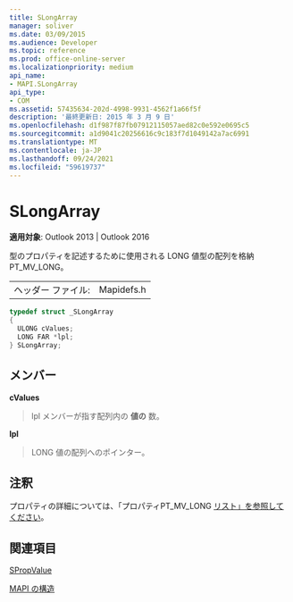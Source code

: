 ```yaml
---
title: SLongArray
manager: soliver
ms.date: 03/09/2015
ms.audience: Developer
ms.topic: reference
ms.prod: office-online-server
ms.localizationpriority: medium
api_name:
- MAPI.SLongArray
api_type:
- COM
ms.assetid: 57435634-202d-4998-9931-4562f1a66f5f
description: '最終更新日: 2015 年 3 月 9 日'
ms.openlocfilehash: d1f987f87fb07912115057aed82c0e592e0695c5
ms.sourcegitcommit: a1d9041c20256616c9c183f7d1049142a7ac6991
ms.translationtype: MT
ms.contentlocale: ja-JP
ms.lasthandoff: 09/24/2021
ms.locfileid: "59619737"
---
```

# <a name="slongarray"></a>SLongArray

  
  
**適用対象**: Outlook 2013 | Outlook 2016 
  
型のプロパティを記述するために使用される LONG 値型の配列を格納PT_MV_LONG。 
  
|||
|:-----|:-----|
|ヘッダー ファイル:  <br/> |Mapidefs.h  <br/> |
   
```cpp
typedef struct _SLongArray
{
  ULONG cValues;
  LONG FAR *lpl;
} SLongArray;

```

## <a name="members"></a>メンバー

 **cValues**
  
> lpl メンバーが指す配列内の **値の** 数。 
    
 **lpl**
  
> LONG 値の配列へのポインター。
    
## <a name="remarks"></a>注釈

プロパティの詳細については、「プロパティPT_MV_LONG [リスト」を参照してください](property-types.md)。
  
## <a name="see-also"></a>関連項目



[SPropValue](spropvalue.md)


[MAPI の構造](mapi-structures.md)

